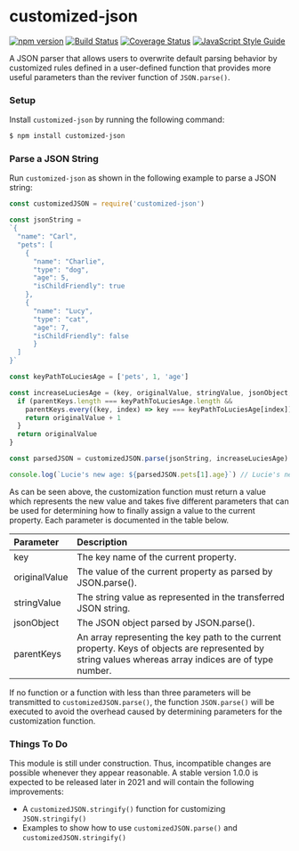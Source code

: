 # customized-json

 [![npm version](https://badge.fury.io/js/customized-json.svg)](https://badge.fury.io/js/customized-json)
 [![Build Status](https://travis-ci.com/SebastianG77/customized-json.svg?branch=master)](https://travis-ci.com/SebastianG77/customized-json)
 [![Coverage Status](https://coveralls.io/repos/github/SebastianG77/customized-json/badge.svg?branch=master)](https://coveralls.io/github/SebastianG77/customized-json?branch=master)
 [![JavaScript Style Guide](https://img.shields.io/badge/code_style-standard-brightgreen.svg)](https://standardjs.com)

 A JSON parser that allows users to overwrite default parsing behavior by customized rules defined in a user-defined function that provides more useful parameters than the reviver function of `JSON.parse()`.

### Setup

Install `customized-json` by running the following command:

```bash
$ npm install customized-json
```

### Parse a JSON String

Run `customized-json` as shown in the following example to parse a JSON string:

```javascript
const customizedJSON = require('customized-json')

const jsonString = 
`{
  "name": "Carl",
  "pets": [
    {
      "name": "Charlie",
      "type": "dog",
      "age": 5,
      "isChildFriendly": true
    },
    {
      "name": "Lucy",
      "type": "cat",
      "age": 7,
      "isChildFriendly": false
      }
  ]
}`

const keyPathToLuciesAge = ['pets', 1, 'age']

const increaseLuciesAge = (key, originalValue, stringValue, jsonObject, parentKeys) => {
  if (parentKeys.length === keyPathToLuciesAge.length &&
    parentKeys.every((key, index) => key === keyPathToLuciesAge[index])) {
    return originalValue + 1
  }
  return originalValue
}

const parsedJSON = customizedJSON.parse(jsonString, increaseLuciesAge)

console.log(`Lucie's new age: ${parsedJSON.pets[1].age}`) // Lucie's new age: 8
```

As can be seen above, the customization function must return a value which represents the new value and takes five different parameters that can be used for determining how to finally assign a value to the current property. Each parameter is documented in the table below.

|Parameter|Description|
|:--|:--|
|key|The key name of the current property.
|originalValue|The value of the current property as parsed by JSON.parse().
|stringValue|The string value as represented in the transferred JSON string.
|jsonObject|The JSON object parsed by JSON.parse(). 
|parentKeys|An array representing the key path to the current property. Keys of objects are represented by string values whereas array indices are of type number.

If no function or a function with less than three parameters will be transmitted to `customizedJSON.parse()`, the function `JSON.parse()` will be executed to avoid the overhead caused by determining parameters for the customization function.

### Things To Do
This module is still under construction. Thus, incompatible changes are possible whenever they appear reasonable. A stable version 1.0.0 is expected to be released later in 2021 and will contain the following improvements:

- A `customizedJSON.stringify()` function for customizing `JSON.stringify()`
- Examples to show how to use `customizedJSON.parse()` and `customizedJSON.stringify()`

